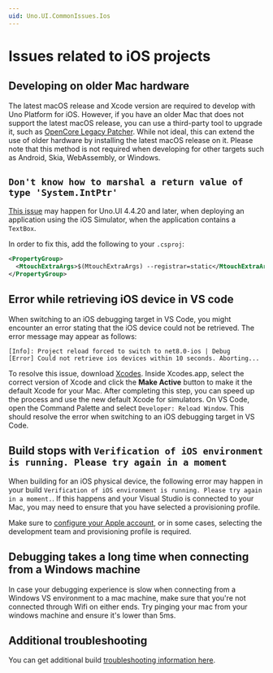 ```yaml
---
uid: Uno.UI.CommonIssues.Ios
---
```


# Issues related to iOS projects

## Developing on older Mac hardware

The latest macOS release and Xcode version are required to develop with Uno Platform for iOS. However, if you have an older Mac that does not support the latest macOS release, you can use a third-party tool to upgrade it, such as [OpenCore Legacy Patcher](https://dortania.github.io/OpenCore-Legacy-Patcher/). While not ideal, this can extend the use of older hardware by installing the latest macOS release on it. Please note that this method is not required when developing for other targets such as Android, Skia, WebAssembly, or Windows.

## `Don't know how to marshal a return value of type 'System.IntPtr'`

[This issue](https://github.com/unoplatform/uno/issues/9430) may happen for Uno.UI 4.4.20 and later, when deploying an application using the iOS Simulator, when the application contains a `TextBox`.

In order to fix this, add the following to your `.csproj`:

```xml
<PropertyGroup>
  <MtouchExtraArgs>$(MtouchExtraArgs) --registrar=static</MtouchExtraArgs>
</PropertyGroup>
```

## Error while retrieving iOS device in VS code

When switching to an iOS debugging target in VS Code, you might encounter an error stating that the iOS device could not be retrieved. The error message may appear as follows:

```error
[Info]: Project reload forced to switch to net8.0-ios | Debug
[Error] Could not retrieve ios devices within 10 seconds. Aborting...
```

To resolve this issue, download [Xcodes](https://www.xcodes.app). Inside Xcodes.app, select the correct version of Xcode and click the **Make Active** button to make it the default Xcode for your Mac. After completing this step, you can speed up the process and use the new default Xcode for simulators. On VS Code, open the Command Palette and select `Developer: Reload Window`. This should resolve the error when switching to an iOS debugging target in VS Code.

## Build stops with `Verification of iOS environment is running. Please try again in a moment`

When building for an iOS physical device, the following error may happen in your build `Verification of iOS environment is running. Please try again in a moment.`. If this happens and your Visual Studio is connected to your Mac, you may need to ensure that you have selected a provisioning profile.

Make sure to [configure your Apple account](https://learn.microsoft.com/en-us/dotnet/maui/ios/device-provisioning/automatic-provisioning?view=net-maui-9.0#enable-automatic-provisioning), or in some cases, selecting the development team and provisioning profile is required.

## Debugging takes a long time when connecting from a Windows machine

In case your debugging experience is slow when connecting from a Windows VS environment to a mac machine, make sure that you're not connected through Wifi on either ends. Try pinging your mac from your windows machine and ensure it's lower than 5ms.

## Additional troubleshooting

You can get additional build [troubleshooting information here](uno-builds-troubleshooting.md).
